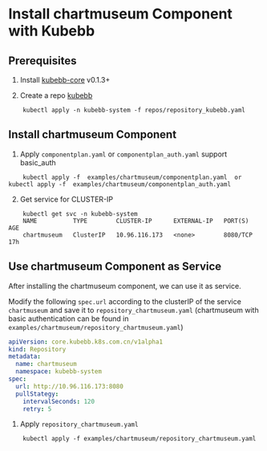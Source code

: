# Install chartmuseum Component with Kubebb

## Prerequisites

1. Install [kubebb-core](https://github.com/kubebb/components/tree/main/charts/kubebb-core) v0.1.3+

2. Create a repo [kubebb](https://github.com/kubebb/components/blob/main/repos/repository_kubebb.yaml)

```shell
    kubectl apply -n kubebb-system -f repos/repository_kubebb.yaml
```

## Install chartmuseum Component 


1. Apply `componentplan.yaml` or `componentplan_auth.yaml` support basic_auth

```shell
    kubectl apply -f  examples/chartmuseum/componentplan.yaml  or  kubectl apply -f  examples/chartmuseum/componentplan_auth.yaml
```

2. Get service for CLUSTER-IP

```shell
    kubectl get svc -n kubebb-system
    NAME          TYPE        CLUSTER-IP      EXTERNAL-IP   PORT(S)    AGE
    chartmuseum   ClusterIP   10.96.116.173   <none>        8080/TCP   17h 
```

## Use chartmuseum Component as Service

After installing the chartmuseum component, we can use it as service. 

Modify the following `spec.url` according to the clusterIP of the service `chartmuseum` and save it to `repository_chartmuseum.yaml` (chartmuseum with basic authentication can be found in `examples/chartmuseum/repository_chartmuseum.yaml`)

```yaml
apiVersion: core.kubebb.k8s.com.cn/v1alpha1
kind: Repository
metadata:
  name: chartmuseum
  namespace: kubebb-system
spec:
  url: http://10.96.116.173:8080
  pullStategy:
    intervalSeconds: 120
    retry: 5
```

1. Apply `repository_chartmuseum.yaml`

```shell
    kubectl apply -f examples/chartmuseum/repository_chartmuseum.yaml
```
